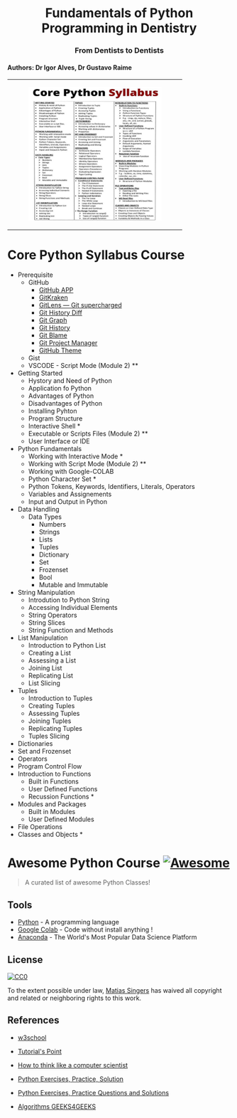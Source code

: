 <h1 align="center">Fundamentals of Python Programming in Dentistry</h1>
<h3 align="center">From Dentists to Dentists
  <!-- https://www.markdownguide.org/basic-syntax/#images-1 -->
  <!--  
  ![SIG Bahia](img/sig1.png)
  ![SIG Bahia](img/sig2.png)
  -->
</h3>
<h4>Authors: Dr Igor Alves, Dr Gustavo Raime</h4>

<!-- https://divtable.com/generator/ -->
<!-- https://www.quackit.com/html/html_table_generator.cfm -->
<div align="center">
  <table>
    <tbody>
      <tr>
        <td>
          <figure>
            <img src="imgs/pythonSylabus.jpg" alt="python" width="300" height="300">
            <!--  <figcaption>SHP Bahia - Nazaré em Foco</figcaption> -->
          </figure>
        </td>
      </tr>
    </tbody>
  </table>
</div>




# Core Python Syllabus Course
- Prerequisite
  - GitHub
    - [GitHub APP](https://desktop.github.com/)   
    - [GitKraken](https://www.gitkraken.com/)  
    - [GitLens — Git supercharged](https://marketplace.visualstudio.com/items?itemName=eamodio.gitlens)
    - [Git History Diff](https://marketplace.visualstudio.com/items?itemName=huizhou.githd)
    - [Git Graph](https://marketplace.visualstudio.com/items?itemName=mhutchie.git-graph)
    - [Git History](https://marketplace.visualstudio.com/items?itemName=donjayamanne.githistory)
    - [Git Blame](https://marketplace.visualstudio.com/items?itemName=waderyan.gitblame)
    - [Git Project Manager](https://marketplace.visualstudio.com/items?itemName=felipecaputo.git-project-manager)
    - [GitHub Theme](https://marketplace.visualstudio.com/items?itemName=GitHub.github-vscode-theme)
  - Gist 
  - VSCODE - Script Mode (Module 2) **
- Getting Started
  - Hystory and Need of Python
  - Application fo Python
  - Advantages of Python
  - Disadvantages of Python
  - Installing Pyhton
  - Program Structure
  - Interactive Shell *
  - Executable or Scripts Files (Module 2) **
  - User Interface or IDE
- Python Fundamentals
  - Working with Interactive Mode *
  - Working with Script Mode (Module 2) **
  - Working with Google-COLAB
  - Python Character Set *
  - Python Tokens, Keywords, Identifiers, Literals, Operators
  - Variables and Assignements
  - Input and Output in Python
- Data Handling
  - Data Types
    - Numbers
    - Strings
    - Lists
    - Tuples
    - Dictionary
    - Set
    - Frozenset
    - Bool
    - Mutable and Immutable  
- String Manipulation
  - Introdution to Python String
  - Accessing Individual Elements
  - String Operators
  - String Slices
  - String Function and Methods 
- List Manipulation
  - Introduction to Python List
  - Creating a List 
  - Assessing a List
  - Joining List
  - Replicating List
  - List Slicing 
- Tuples
  - Introduction to Tuples
  - Creating Tuples
  - Assessing Tuples
  - Joining Tuples
  - Replicating Tuples
  - Tuples Slicing 
- Dictionaries
- Set and Frozenset
- Operators
- Program Control Flow
- Introduction to Functions
  - Built in Functions
  - User Defined Functions
  - Recussion Functions *
- Modules and Packages
  - Built in Modules
  - User Defined Modules
- File Operations
- Classes and Objects *  





# Awesome Python Course [![Awesome](https://cdn.rawgit.com/sindresorhus/awesome/d7305f38d29fed78fa85652e3a63e154dd8e8829/media/badge.svg)](https://github.com/sindresorhus/awesome#readme)
> A curated list of awesome Python Classes!

## Tools

- [Python](https://www.python.org/) - A programming language
- [Google Colab](https://colab.research.google.com/?hl=pt-BR#create=true) - Code without install anything !
- [Anaconda](https://www.anaconda.com/) - The World's Most Popular Data Science Platform


## License

[![CC0](https://licensebuttons.net/p/zero/1.0/88x31.png)](https://creativecommons.org/publicdomain/zero/1.0/)

To the extent possible under law, [Matias Singers](https://mts.io) has waived all copyright and related or neighboring rights to this work.


## References
- [w3school](https://www.w3schools.com/python/)

- [Tutorial's Point](https://www.tutorialspoint.com/python/index.htm)

- [How to think like a computer scientist](https://openbookproject.net/thinkcs/python/english3e/)
- [Python Exercises, Practice, Solution](https://www.w3resource.com/python-exercises/)
- [Python Exercises, Practice Questions and Solutions](https://www.geeksforgeeks.org/python-exercises-practice-questions-and-solutions/)
- [Algorithms GEEKS4GEEKS](https://www.geeksforgeeks.org/algorithms-gq/)
